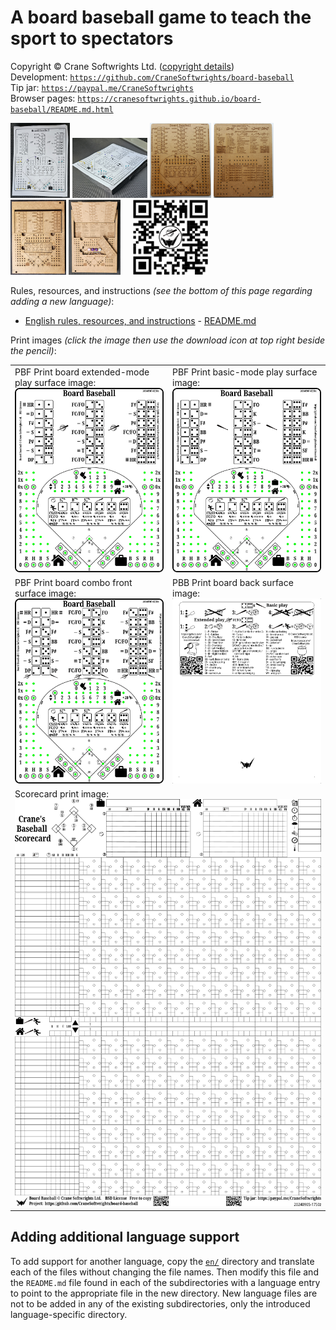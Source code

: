 # A board baseball game to teach the sport to spectators

Copyright © Crane Softwrights Ltd. ([copyright details](COPYRIGHT.md))  
Development: [`https://github.com/CraneSoftwrights/board-baseball`](https://github.com/CraneSoftwrights/board-baseball)  
Tip jar: [`https://paypal.me/CraneSoftwrights`](https://paypal.me/CraneSoftwrights)   
Browser pages: [`https://cranesoftwrights.github.io/board-baseball/README.md.html`](https://cranesoftwrights.github.io/board-baseball/README.md.html)  

<a href="shared/paper-front.jpg"><img alt="" src="shared/paper-front.jpg" style="height:120px"/></a> <a href="shared/paper-side.jpg"><img alt="" src="shared/paper-side.jpg" style="width:120px"/></a> <a href="shared/sbf.jpg"><img alt="" src="shared/sbf.jpg" style="height:120px"/></a> <a href="shared/sbb.jpg"><img alt="" src="shared/sbb.jpg" style="height:120px"/></a> <a href="shared/box1.jpg"><img alt="" src="shared/box1.jpg" style="height:120px"/></a> <a href="shared/box2.jpg"><img alt="" src="shared/box2.jpg" style="height:120px"/></a>     <img alt="" src="shared/QR-bitly-cranebb-logo.png" style="height:120px"/>


Rules, resources, and instructions *(see the bottom of this page regarding adding a new language)*:

- [English rules, resources, and instructions](en/README.md#readme) - [README.md](en/README.md)

Print images *(click the image then use the download icon at top right beside the pencil)*:

<table width="100%">
<tr>
<td width="50%" valign="top">PBF Print board extended-mode play surface image:<br/><img alt="Extended board" src="shared/extended-board-baseball-crane.png" style="max-width:250"/></td>  
<td width="50%" valign="top">PBF Print basic-mode play surface image:<br/><img alt="Basic board" src="shared/basic-board-baseball-crane.png" style="max-width:250"/></td>  
</tr>
<tr>
<td width="50%" valign="top">PBF Print board combo front surface image:<br/><img alt="Single board front" src="shared/combo-board-baseball-crane.png" style="max-width:250"/></td>  
<td width="50%" valign="top">PBB Print board back surface image:<br/><img alt="Single board back" src="shared/back-board-baseball-crane.png" style="max-width:250"/></td>  
</tr>
<td colspan="2">Scorecard print image:<br/><img alt="Scorecard" src="shared/scorecard-board-baseball-crane.png" style="max-width:600"/></td>
</tr>
</table>

## Adding additional language support

To add support for another language, copy the [`en/`](en/) directory and translate each of the files without changing the file names. Then modify this file and the `README.md` file found in each of the subdirectories with a language entry to point to the appropriate file in the new directory. New language files are not to be added in any of the existing subdirectories, only the introduced language-specific directory.
